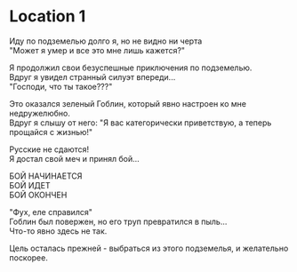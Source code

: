 # Location 1 #
Иду по подземелью долго я, но не видно ни черта\
"Может я умер и все это мне лишь кажется?"

Я продолжил свои безуспешные приключения по подземелью.\
Вдруг я увидел странный силуэт впереди...\
"Господи, что ты такое???"

Это оказался зеленый Гоблин, который явно настроен ко мне недружелюбно.\
Вдруг я слышу от него: "Я вас категорически приветствую, а теперь прощайся с жизнью!"

Русские не сдаются!\
Я достал свой меч и принял бой...

БОЙ НАЧИНАЕТСЯ\
БОЙ ИДЕТ\
БОЙ ОКОНЧЕН

"Фух, еле справился"\
Гоблин был повержен, но его труп превратился в пыль...\
Что-то явно здесь не так.

Цель осталась прежней - выбраться из этого подземелья, и желательно поскорее.